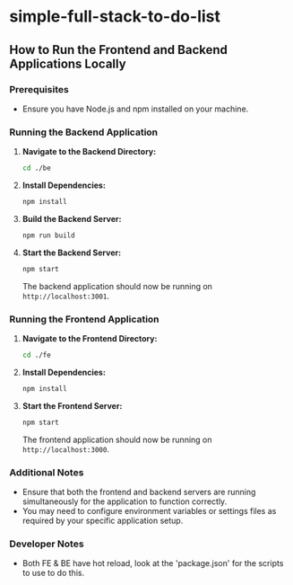 # simple-full-stack-to-do-list

## How to Run the Frontend and Backend Applications Locally

### Prerequisites

- Ensure you have Node.js and npm installed on your machine.

### Running the Backend Application

1. **Navigate to the Backend Directory:**

   ```sh
   cd ./be
   ```

2. **Install Dependencies:**

   ```sh
   npm install
   ```

3. **Build the Backend Server:**

   ```sh
   npm run build
   ```

4. **Start the Backend Server:**

   ```sh
   npm start
   ```

   The backend application should now be running on `http://localhost:3001`.

### Running the Frontend Application

1. **Navigate to the Frontend Directory:**

   ```sh
   cd ./fe
   ```

2. **Install Dependencies:**

   ```sh
   npm install
   ```

3. **Start the Frontend Server:**

   ```sh
   npm start
   ```

   The frontend application should now be running on `http://localhost:3000`.

### Additional Notes

- Ensure that both the frontend and backend servers are running simultaneously for the application to function correctly.
- You may need to configure environment variables or settings files as required by your specific application setup.

### Developer Notes

- Both FE & BE have hot reload, look at the 'package.json' for the scripts to use to do this.

